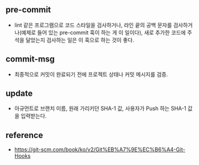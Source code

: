 ## pre-commit
- lint 같은 프로그램으로 코드 스타일을 검사하거나, 라인 끝의 공백 문자를 검사하거나(예제로 들어 있는 pre-commit 훅이 하는 게 이 일이다), 새로 추가한 코드에 주석을 달았는지 검사하는 일은 이 훅으로 하는 것이 좋다.

## commit-msg
- 최종적으로 커밋이 완료되기 전에 프로젝트 상태나 커밋 메시지를 검증.

## update
- 아규먼트로 브랜치 이름, 원래 가리키던 SHA-1 값, 사용자가 Push 하는 SHA-1 값을 입력받는다.

## reference
- https://git-scm.com/book/ko/v2/Git%EB%A7%9E%EC%B6%A4-Git-Hooks